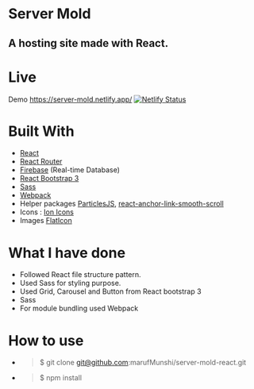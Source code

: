# Server Mold

## A hosting site made with React.

# Live

Demo https://server-mold.netlify.app/
[![Netlify Status](https://api.netlify.com/api/v1/badges/d9a4110f-e62f-41ae-a448-570650f559e2/deploy-status)](https://app.netlify.com/sites/server-mold/deploys)

# Built With

- [React](https://reactjs.org/)
- [React Router](https://github.com/ReactTraining/react-router)
- [Firebase](https://firebase.google.com/) (Real-time Database)
- [React Bootstrap 3](https://react-bootstrap.github.io/)
- [Sass](https://sass-lang.com/)
- [Webpack](https://webpack.js.org/)
- Helper packages [ParticlesJS](https://github.com/VincentGarreau/particles.js/), [react-anchor-link-smooth-scroll](https://github.com/mauricevancooten/react-anchor-link-smooth-scroll)
- Icons : [Ion Icons](https://ionicons.com/v2/)
- Images [FlatIcon](https://www.flaticon.com/)

# What I have done

- Followed React file structure pattern.
- Used Sass for styling purpose.
- Used Grid, Carousel and Button from React bootstrap 3
- Sass
- For module bundling used Webpack

# How to use

- > $ git clone git@github.com:marufMunshi/server-mold-react.git

- > $ npm install
